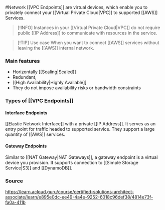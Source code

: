 #Network 
[[VPC Endpoints]] are virtual devices, which enable you to privately connect your [[Virtual Private Cloud|VPC]] to supported [[AWS]] Services.

> [!INFO] Instances in your [[Virtual Private Cloud|VPC]] do not require public [[IP Address]] to communicate with resources in the service.

> [!TIP] Use case
> When you want to connect [[AWS]] services without leaving the [[AWS]] internal network.
> 
### Main features
* Horizontally [[Scaling|Scaled]]
* Redundant,
* [[High Availability|Highly Available]]
* They do not impose availability risks or bandwidth constraints
### Types of [[VPC Endpoints]]
#### Interface Endpoints
[[Elastic Network Interface]] with a private [[IP Address]].
It serves as an entry point for traffic headed to supported service. They support a large quantity of [[AWS]] services.
#### Gateway Endpoints
Similar to [[NAT Gateway|NAT Gateways]], a gateway endpoint is a virtual device you provision. It supports connection to [[Simple Storage Service|S3]] and [[DynamoDB]].

### Source
https://learn.acloud.guru/course/certified-solutions-architect-associate/learn/e895e0dc-ee49-4a4e-9252-6018c96def38/4814e73f-fa0a-411b